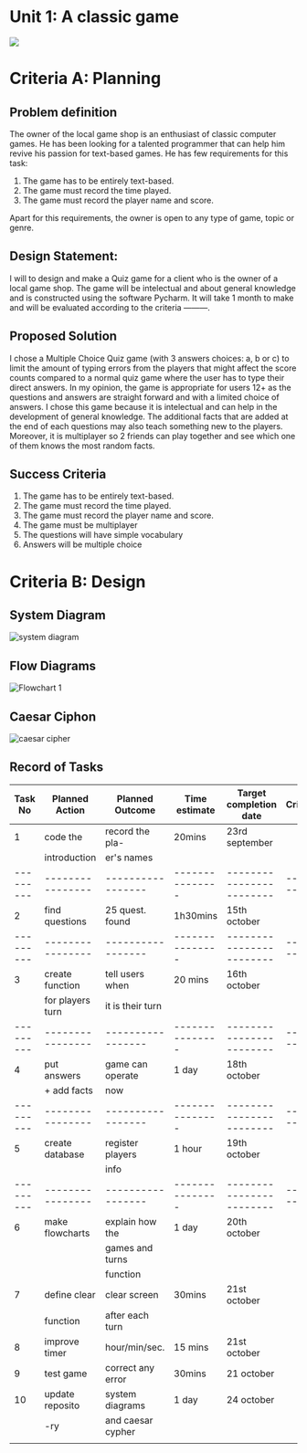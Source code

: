 # Unit 1: A classic game 
![](game.gif)

# Criteria A: Planning

## Problem definition

The owner of the local game shop is an enthusiast of classic computer games. He has been looking for a talented programmer that can help him revive his passion for text-based games. He has few requirements for this task:

1. The game has to be entirely text-based.
2. The game must record the time played.
3. The game must record the player name and score.

Apart for this requirements, the owner is open to any type of game, topic or genre.

## Design Statement:
I will to design and make a Quiz game for a client who is the owner of a local game shop. The game will be intelectual and about general knowledge and is constructed using the software Pycharm. It will take 1 month to make and will be evaluated according to the criteria ———.

## Proposed Solution

I chose a Multiple Choice Quiz game (with 3 answers choices: a, b or c) to limit the amount of typing errors from the players that might affect the score counts compared to a normal quiz game where the user has to type their direct answers.
In my opinion, the game is appropriate for users 12+ as the questions and answers are straight forward and with a limited choice of answers.
I chose this game because it is intelectual and can help in the development of general knowledge. The additional facts that are added at the end of each questions may also teach something new to the players.
Moreover, it is multiplayer so 2 friends can play together and see which one of them knows the most random facts. 

## Success Criteria
1. The game has to be entirely text-based.
2. The game must record the time played.
3. The game must record the player name and score.
4. The game must be multiplayer
5. The questions will have simple vocabulary
6. Answers will be multiple choice

# Criteria B: Design

## System Diagram
![system diagram ](https://user-images.githubusercontent.com/89038847/138663496-d63095f4-3257-4ff3-9dbe-e69137f0b659.jpg)


## Flow Diagrams
![Flowchart 1](https://user-images.githubusercontent.com/89038847/138137167-d31ce7eb-9ec6-41f0-873f-1ece2c9a1a14.jpg)

## Caesar Ciphon 
![caesar cipher](https://user-images.githubusercontent.com/89038847/138861428-5c2da78a-9597-4214-94f7-facdc0e47cab.jpg)


## Record of Tasks
| Task No | Planned Action | Planned Outcome | Time estimate | Target completion date | Criterion |
|---------|----------------|-----------------|---------------|------------------------|-----------|
| 1       |     code the   |  record the pla-|     20mins    |     23rd september     |           |
|         | introduction   | er's names      |               |                        |           |
|---------|----------------|-----------------|---------------|------------------------|-----------|
| 2       | find questions | 25 quest. found |    1h30mins   |     15th october       |           |  
|---------|----------------|-----------------|---------------|------------------------|-----------|
| 3       | create function| tell users when |    20 mins    |      16th october      |           |                                                                                                   
|         |for players turn| it is their turn|               |                        |           |           
|---------|----------------|-----------------|---------------|------------------------|-----------|                    
| 4       |  put answers   | game can operate|    1 day      |      18th october      |           |
|         | + add facts    |   now           |               |                        |           |
|---------|----------------|-----------------|---------------|------------------------|-----------|
| 5       | create database| register players|    1 hour     |       19th october     |           |
|         |                |  info           |               |                        |           |
|---------|----------------|-----------------|---------------|------------------------|-----------|
| 6       | make flowcharts| explain how the |    1 day      |      20th october      |           |
|         |                |  games and turns| 
|         |                |  function       |
|7        |define clear    |clear screen     | 30mins        |    21st october        |           |
|         |  function      |  after each turn|
|8        | improve timer  |  hour/min/sec.  |    15 mins    |    21st october        |           | 
|9        | test game      |correct any error|    30mins     |    21 october          |           |
|10       |update reposito |system diagrams  |    1 day      |    24 october          |           |
|         |   -ry          |and caesar cypher|               |     
|         |

